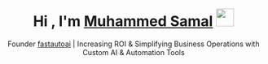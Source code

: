 <h1 align="center">Hi , I'm <a href="https://muhammedsamal.me">Muhammed Samal</a> <img src="https://media.giphy.com/media/hvRJCLFzcasrR4ia7z/giphy.gif" width="35"></h1>

<p align="center">Founder <a href="https://fastautoai.com">fastautoai</a> | Increasing ROI & Simplifying Business Operations with Custom AI & Automation Tools</p>
